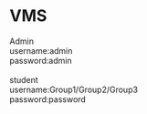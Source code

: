 # VMS
Admin
 <br /> 
username:admin
 <br /> 
password:admin
 <br />  <br /> 
student
 <br /> 
username:Group1/Group2/Group3
 <br /> 
password:password
